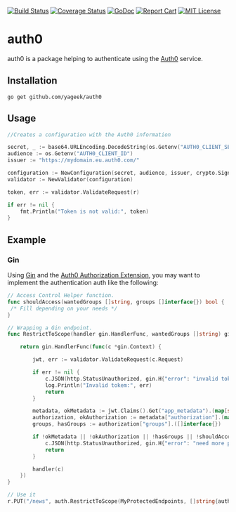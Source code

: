 [![Build Status](https://travis-ci.org/yageek/auth0.svg?branch=develop)](https://travis-ci.org/yageek/auth0)
[![Coverage Status](https://coveralls.io/repos/github/yageek/auth0/badge.svg?branch=develop)](https://coveralls.io/github/yageek/auth0?branch=develop)
[![GoDoc](https://godoc.org/github.com/yageek/auth0?status.png)](https://godoc.org/github.com/yageek/auth0)
[![Report Cart](http://goreportcard.com/badge/yageek/auth0)](http://goreportcard.com/report/yageek/auth0)
[![MIT License](http://img.shields.io/badge/license-MIT-blue.svg?style=flat)](LICENSE)

# auth0

auth0 is a package helping to authenticate using the [Auth0](https://auth0.com) service.

## Installation 

```
go get github.com/yageek/auth0
```

## Usage

```go
//Creates a configuration with the Auth0 information

secret, _ := base64.URLEncoding.DecodeString(os.Getenv("AUTH0_CLIENT_SECRET"))
audience := os.Getenv("AUTH0_CLIENT_ID")
issuer := "https://mydomain.eu.auth0.com/"

configuration := NewConfiguration(secret, audience, issuer, crypto.SigningMethodHS256)
validator := NewValidator(configuration)

token, err := validator.ValidateRequest(r)

if err != nil {
    fmt.Println("Token is not valid:", token)
}
```

## Example

### Gin

Using [Gin](https://github.com/gin-gonic/gin) and the [Auth0 Authorization Extension](https://auth0.com/docs/extensions/authorization-extension), you 
may want to implement the authentication auth like the following:

```go
// Access Control Helper function.
func shouldAccess(wantedGroups []string, groups []interface{}) bool { 
 /* Fill depending on your needs */
}

// Wrapping a Gin endpoint.
func RestrictToScope(handler gin.HandlerFunc, wantedGroups []string) gin.HandlerFunc {

	return gin.HandlerFunc(func(c *gin.Context) {

		jwt, err := validator.ValidateRequest(c.Request)

		if err != nil {
			c.JSON(http.StatusUnauthorized, gin.H{"error": "invalid token"})
			log.Println("Invalid tokem:", err)
			return
		}

		metadata, okMetadata := jwt.Claims().Get("app_metadata").(map[string]interface{})
		authorization, okAuthorization := metadata["authorization"].(map[string]interface{})
		groups, hasGroups := authorization["groups"].([]interface{})

		if !okMetadata || !okAuthorization || !hasGroups || !shouldAccess(wantedGroups, groups) {
			c.JSON(http.StatusUnauthorized, gin.H{"error": "need more privileges"})
			return
		}

		handler(c)
	})
}

// Use it
r.PUT("/news", auth.RestrictToScope(MyProtectedEndpoints, []string{auth.AdminGroup}))
```
